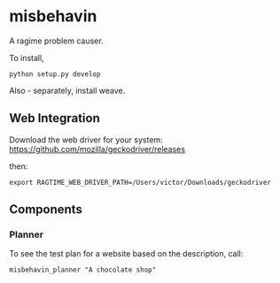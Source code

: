 # misbehavin

A ragime problem causer. 


To install,

    python setup.py develop


Also - separately, install weave.


## Web Integration


Download the web driver for your system: https://github.com/mozilla/geckodriver/releases


then:

    export RAGTIME_WEB_DRIVER_PATH=/Users/victor/Downloads/geckodriver


## Components

### Planner

To see the test plan for a website based on the description, call:

    misbehavin_planner "A chocolate shop"

  